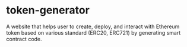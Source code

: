 # token-generator
A website that helps user to create, deploy, and interact with Ethereum token based on various standard  (ERC20, ERC721) by generating smart contract code. 

